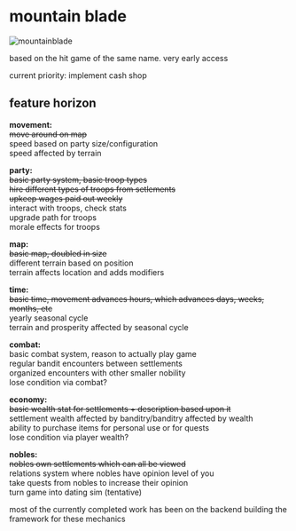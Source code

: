 # mountain blade

![mountainblade](https://i.ibb.co/4S54nsK/mountainblade-0-1-4.png)

based on the hit game of the same name. very early access

current priority:
implement cash shop

## feature horizon

**movement:**  
~~move around on map~~  
speed based on party size/configuration  
speed affected by terrain  

**party:**   
~~basic party system, basic troop types~~   
~~hire different types of troops from setlements~~  
~~upkeep wages paid out weekly~~  
interact with troops, check stats  
upgrade path for troops  
morale effects for troops  

**map:**   
~~basic map, doubled in size~~  
different terrain based on position  
terrain affects location and adds modifiers  

**time:**  
~~basic time, movement advances hours, which advances days, weeks, months, etc~~  
yearly seasonal cycle  
terrain and prosperity affected by seasonal cycle  

**combat:**  
basic combat system, reason to actually play game  
regular bandit encounters between settlements  
organized encounters with other smaller nobility  
lose condition via combat?  

**economy:**  
~~basic wealth stat for settlements + description based upon it~~  
settlement wealth affected by banditry/banditry affected by wealth  
ability to purchase items for personal use or for quests  
lose condition via player wealth?  

**nobles:**  
~~nobles own settlements which can all be viewed~~  
relations system where nobles have opinion level of you  
take quests from nobles to increase their opinion  
turn game into dating sim (tentative)

most of the currently completed work has been on the backend building the framework for these mechanics   
